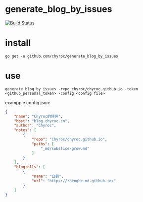 # generate_blog_by_issues

[![Build Status](https://travis-ci.org/Chyroc/generate_blog_by_issues.svg?branch=master)](https://travis-ci.org/Chyroc/generate_blog_by_issues)

# install
```
go get -u github.com/chyroc/generate_blog_by_issues
```

# use
```
generate_blog_by_issues -repo chyroc/chyroc.github.io -token <github_personal_token> -config <config file>
```

exampple config json:

```json
{
    "name": "Chyroc的博客",
    "host": "blog.chyroc.cn",
    "author": "Chyroc",
    "notes": [
        {
            "repo": "Chyroc/chyroc.github.io",
            "paths": [
                "_md/subslice-grow.md"
            ]
        }
    ],
    "blogrolls": [
        {
            "name": "白鹤",
            "url": "https://zhenghe-md.github.io/"
        }
    ]
}
```